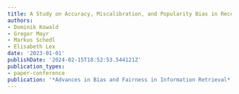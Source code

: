 ```yaml
---
title: A Study on Accuracy, Miscalibration, and Popularity Bias in Recommendations
authors:
- Dominik Kowald
- Gregor Mayr
- Markus Schedl
- Elisabeth Lex
date: '2023-01-01'
publishDate: '2024-02-15T18:52:53.544121Z'
publication_types:
- paper-conference
publication: '*Advances in Bias and Fairness in Information Retrieval*'
---
```

